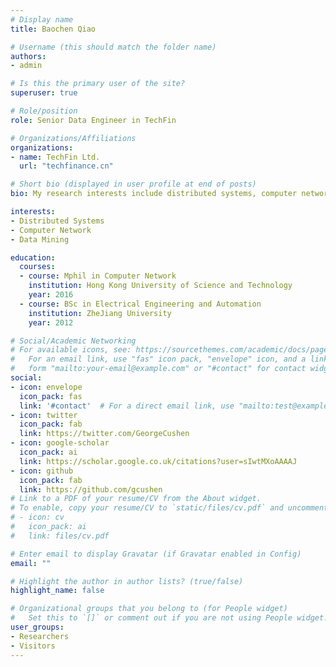 ```yaml
---
# Display name
title: Baochen Qiao

# Username (this should match the folder name)
authors:
- admin

# Is this the primary user of the site?
superuser: true

# Role/position
role: Senior Data Engineer in TechFin

# Organizations/Affiliations
organizations:
- name: TechFin Ltd.
  url: "techfinance.cn"

# Short bio (displayed in user profile at end of posts)
bio: My research interests include distributed systems, computer network and data mining.

interests:
- Distributed Systems
- Computer Network
- Data Mining

education:
  courses:
  - course: Mphil in Computer Network
    institution: Hong Kong University of Science and Technology
    year: 2016
  - course: BSc in Electrical Engineering and Automation
    institution: ZheJiang University
    year: 2012

# Social/Academic Networking
# For available icons, see: https://sourcethemes.com/academic/docs/page-builder/#icons
#   For an email link, use "fas" icon pack, "envelope" icon, and a link in the
#   form "mailto:your-email@example.com" or "#contact" for contact widget.
social:
- icon: envelope
  icon_pack: fas
  link: '#contact'  # For a direct email link, use "mailto:test@example.org".
- icon: twitter
  icon_pack: fab
  link: https://twitter.com/GeorgeCushen
- icon: google-scholar
  icon_pack: ai
  link: https://scholar.google.co.uk/citations?user=sIwtMXoAAAAJ
- icon: github
  icon_pack: fab
  link: https://github.com/gcushen
# Link to a PDF of your resume/CV from the About widget.
# To enable, copy your resume/CV to `static/files/cv.pdf` and uncomment the lines below.
# - icon: cv
#   icon_pack: ai
#   link: files/cv.pdf

# Enter email to display Gravatar (if Gravatar enabled in Config)
email: ""

# Highlight the author in author lists? (true/false)
highlight_name: false

# Organizational groups that you belong to (for People widget)
#   Set this to `[]` or comment out if you are not using People widget.
user_groups:
- Researchers
- Visitors
---
```


